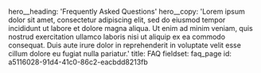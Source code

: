 hero__heading: 'Frequently Asked Questions'
hero__copy: 'Lorem ipsum dolor sit amet, consectetur adipiscing elit, sed do eiusmod tempor incididunt ut labore et dolore magna aliqua. Ut enim ad minim veniam, quis nostrud exercitation ullamco laboris nisi ut aliquip ex ea commodo consequat. Duis aute irure dolor in reprehenderit in voluptate velit esse cillum dolore eu fugiat nulla pariatur.'
title: FAQ
fieldset: faq_page
id: a5116028-91d4-41c0-86c2-eacbdd8213fb
